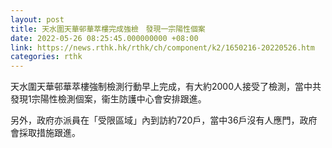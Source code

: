 ```yaml
---
layout: post
title: 天水圍天華邨華萃樓完成強檢　發現一宗陽性個案
date: 2022-05-26 08:25:45.000000000 +08:00
link: https://news.rthk.hk/rthk/ch/component/k2/1650216-20220526.htm
categories: rthk
---
```


天水圍天華邨華萃樓強制檢測行動早上完成，有大約2000人接受了檢測，當中共發現1宗陽性檢測個案，衞生防護中心會安排跟進。 

另外，政府亦派員在「受限區域」內到訪約720戶，當中36戶沒有人應門，政府會採取措施跟進。
　
